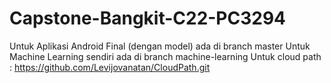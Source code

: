 # Capstone-Bangkit-C22-PC3294

Untuk Aplikasi Android Final (dengan model) ada di branch master
Untuk Machine Learning sendiri ada di branch machine-learning
Untuk cloud path :
https://github.com/Levijovanatan/CloudPath.git
